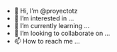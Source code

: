 - 👋 Hi, I’m @proyectotz
- 👀 I’m interested in ...
- 🌱 I’m currently learning ...
- 💞️ I’m looking to collaborate on ...
- 📫 How to reach me ...

<!---
proyectotz/proyectotz is a ✨ special ✨ repository because its `README.md` (this file) appears on your GitHub profile.
You can click the Preview link to take a look at your changes.
--->
